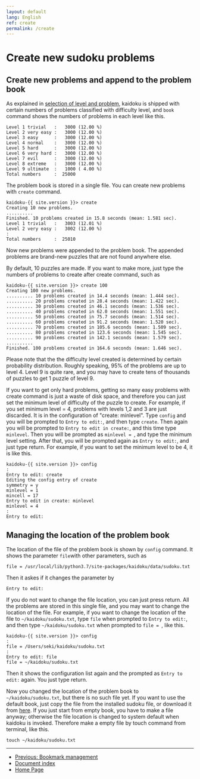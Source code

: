 ```yaml
---
layout: default
lang: English
ref: create
permalink: /create
---
```


# Create new sudoku problems

## Create new problems and append to the problem book

As explained in [selection of level and problem](./level), kaidoku is shipped with certain numbers of problems classified with difficulty level, and `book` command shows the numbers of problems in each level like this.

```
Level 1 trivial   :   3000 (12.00 %)
Level 2 very easy :   3000 (12.00 %)
Level 3 easy      :   3000 (12.00 %)
Level 4 normal    :   3000 (12.00 %)
Level 5 hard      :   3000 (12.00 %)
Level 6 very hard :   3000 (12.00 %)
Level 7 evil      :   3000 (12.00 %)
Level 8 extreme   :   3000 (12.00 %)
Level 9 ultimate  :   1000 ( 4.00 %)
Total numbers     :  25000
```

The problem book is stored in a single file. You can create new problems with `create` command.

```
kaidoku-{{ site.version }}> create
Creating 10 new problems.
..........
Finished. 10 problems created in 15.8 seconds (mean: 1.581 sec).
Level 1 trivial   :   3003 (12.01 %)
Level 2 very easy :   3002 (12.00 %)
:
Total numbers     :  25010
```

Now new problems were appended to the problem book. The appended problems are brand-new puzzles that are not found anywhere else.

By default, 10 puzzles are made. If you want to make more, just type the numbers of problems to create after create command, such as

```
kaidoku-{{ site.version }}> create 100
Creating 100 new problems.
.......... 10 problems created in 14.4 seconds (mean: 1.444 sec).
.......... 20 problems created in 28.4 seconds (mean: 1.422 sec).
.......... 30 problems created in 46.1 seconds (mean: 1.536 sec).
.......... 40 problems created in 62.0 seconds (mean: 1.551 sec).
.......... 50 problems created in 75.7 seconds (mean: 1.514 sec).
.......... 60 problems created in 91.2 seconds (mean: 1.520 sec).
.......... 70 problems created in 105.6 seconds (mean: 1.509 sec).
.......... 80 problems created in 123.6 seconds (mean: 1.545 sec).
.......... 90 problems created in 142.1 seconds (mean: 1.579 sec).
..........
Finished. 100 problems created in 164.6 seconds (mean: 1.646 sec).
```

Please note that the the difficulty level created is determined by certain probability distribution. Roughly speaking, 95% of the problems are up to level 4. Level 9 is quite rare, and you may have to create tens of thousands of puzzles to get 1 puzzle of level 9.

If you want to get only hard problems, getting so many easy problems with create command is just a waste of disk space, and therefore you can just set the minimum level of difficulty of the puzzle to create. For example, if you set minimum level = 4, problems with levels 1,2 and 3 are just discarded. It is in the configuration of "create: minlevel". Type `config` and you will be prompted to `Entry to edit:`, and then type `create`. Then again you will be prompted to `Entry to edit in create:`, and this time type `minlevel`. Then you will be prompted as `minlevel = `, and type the minimum level setting. After that, you will be prompted again as `Entry to edit:`, and just type return. For example, if you want to set the minimum level to be 4, it is like this.

```
kaidoku-{{ site.version }}> config
:
Entry to edit: create
Editing the config entry of create
symmetry = y
minlevel = 1
mincell = 17
Entry to edit in create: minlevel
minlevel = 4
:
Entry to edit: 
```

## Managing the location of the problem book

The location of the file of the problem book is shown by `config` command. It shows the parameter `file`with other parameters, such as

```
file = /usr/local/lib/python3.7/site-packages/kaidoku/data/sudoku.txt
```

Then it askes if it changes the parameter by

```
Entry to edit: 
```

If you do not want to change the file location, you can just press return. All the problems are stored in this single file, and you may want to change the location of the file. For example, if you want to change the location of the file to `~/kaidoku/sudoku.txt`, type `file` when prompted to `Entry to edit:`, and then type `~/kaidoku/sudoku.txt` when prompted to `file = `, like this.

```
kaidoku-{{ site.version }}> config
:
file = /Users/seki/kaidoku/sudoku.txt
:
Entry to edit: file
file = ~/kaidoku/sudoku.txt
```

Then it shows the configuration list again and the prompted as `Entry to edit:` again. You just type return.

Now you changed the location of the problem book to `~/kaidoku/sudoku.txt`, but there is no such file yet. If you want to use the default book, just copy the file from the installed sudoku file, or download it from [here](https://github.com/sekika/kaidoku/blob/master/kaidoku/data/sudoku.txt). If you just start from empty book, you have to make a file anyway; otherwise the file location is changed to system default when kaidoku is invoked. Therefore make a empty file by touch command from terminal, like this.

```
touch ~/kaidoku/sudoku.txt
```

- - -

- [Previous: Bookmark management](bookmark)
- [Document index](./#document)
- [Home Page](./)
